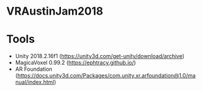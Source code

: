 # VRAustinJam2018
# Tools
* Unity 2018.2.16f1 (https://unity3d.com/get-unity/download/archive)
* MagicaVoxel 0.99.2 (https://ephtracy.github.io/)
* AR Foundation (https://docs.unity3d.com/Packages/com.unity.xr.arfoundation@1.0/manual/index.html)

